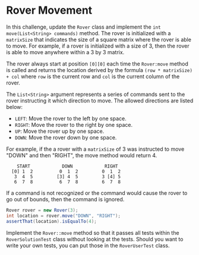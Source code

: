 # Rover Movement

In this challenge, update the `Rover` class and implement the 
`int move(List<String> commands)` method. The rover is initialized with a `matrixSize` 
that indicates the size of a square matrix where the rover is able to move. For 
example, if a rover is initialized with a size of 3, then the rover is able to move 
anywhere within a 3 by 3 matrix.

The rover always start at position `[0][0]` each time the `Rover:move` method is 
called and returns the location derived by the formula `(row * matrixSize) + col` where `row` 
is the current row and `col` is the current column of the rover.

The `List<String>` argument represents a series of commands sent to the rover instructing 
it which direction to move. The allowed directions are listed below:

* `LEFT`: Move the rover to the left by one space.
* `RIGHT`: Move the rover to the right by one space.
* `UP`: Move the rover up by one space.
* `DOWN`: Move the rover down by one space.

For example, if the a rover with a `matrixSize` of 3 was instructed to move "DOWN" and 
then "RIGHT", the move method would return 4.

```
    START            DOWN            RIGHT          
  [0] 1  2          0  1  2         0  1  2         
   3  4  5         [3] 4  5         3 [4] 5         
   6  7  8          6  7  8         6  7  8         
```

If a command is not recognized or the command would cause the rover to go out of bounds, 
then the command is ignored.

```java
Rover rover = new Rover(3);
int location = rover.move("DOWN", "RIGHT");
assertThat(location).isEqualTo(4);
```

Implement the `Rover::move` method so that it passes all tests within the 
`RoverSolutionTest` class without looking at the tests. Should you want to write 
your own tests, you can put those in the `RoverUserTest` class.
